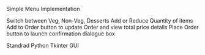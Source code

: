 Simple Menu Implementation

Switch between Veg, Non-Veg, Desserts
Add or Reduce Quantity of items
Add to Order button to update Order and view total price details
Place Order button to launch confirmation dialogue box

Standrad Python Tkinter GUI
